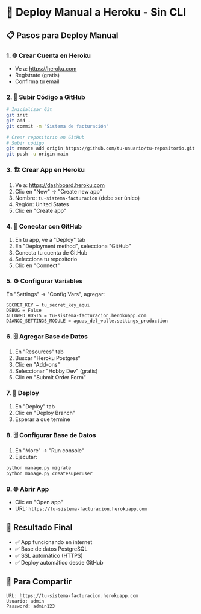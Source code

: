 # 🚀 Deploy Manual a Heroku - Sin CLI

## 📋 Pasos para Deploy Manual

### 1. 🌐 Crear Cuenta en Heroku
- Ve a: https://heroku.com
- Regístrate (gratis)
- Confirma tu email

### 2. 📁 Subir Código a GitHub
```bash
# Inicializar Git
git init
git add .
git commit -m "Sistema de facturación"

# Crear repositorio en GitHub
# Subir código
git remote add origin https://github.com/tu-usuario/tu-repositorio.git
git push -u origin main
```

### 3. 🏗️ Crear App en Heroku
1. Ve a: https://dashboard.heroku.com
2. Clic en "New" → "Create new app"
3. Nombre: `tu-sistema-facturacion` (debe ser único)
4. Región: United States
5. Clic en "Create app"

### 4. 🔗 Conectar con GitHub
1. En tu app, ve a "Deploy" tab
2. En "Deployment method", selecciona "GitHub"
3. Conecta tu cuenta de GitHub
4. Selecciona tu repositorio
5. Clic en "Connect"

### 5. ⚙️ Configurar Variables
En "Settings" → "Config Vars", agregar:

```
SECRET_KEY = tu_secret_key_aqui
DEBUG = False
ALLOWED_HOSTS = tu-sistema-facturacion.herokuapp.com
DJANGO_SETTINGS_MODULE = aguas_del_valle.settings_production
```

### 6. 🗄️ Agregar Base de Datos
1. En "Resources" tab
2. Buscar "Heroku Postgres"
3. Clic en "Add-ons"
4. Seleccionar "Hobby Dev" (gratis)
5. Clic en "Submit Order Form"

### 7. 🚀 Deploy
1. En "Deploy" tab
2. Clic en "Deploy Branch"
3. Esperar a que termine

### 8. 🗄️ Configurar Base de Datos
1. En "More" → "Run console"
2. Ejecutar:
```bash
python manage.py migrate
python manage.py createsuperuser
```

### 9. 🌐 Abrir App
- Clic en "Open app"
- URL: `https://tu-sistema-facturacion.herokuapp.com`

## 🎯 Resultado Final
- ✅ App funcionando en internet
- ✅ Base de datos PostgreSQL
- ✅ SSL automático (HTTPS)
- ✅ Deploy automático desde GitHub

## 📱 Para Compartir
```
URL: https://tu-sistema-facturacion.herokuapp.com
Usuario: admin
Password: admin123
```
